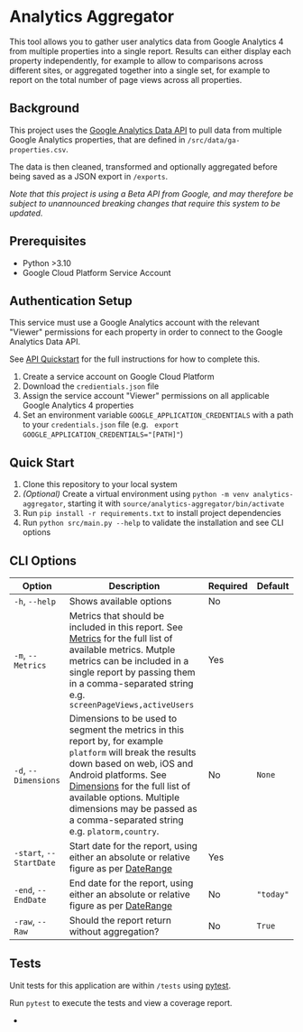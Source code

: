 # Analytics Aggregator

This tool allows you to gather user analytics data from Google Analytics 4 from multiple properties into a single report. Results can either display each property independently, for example to allow to comparisons across different sites, or aggregated together into a single set, for example to report on the total number of page views across all properties.

## Background

This project uses the [Google Analytics Data API](https://developers.google.com/analytics/devguides/reporting/data/v1) to pull data from multiple Google Analytics properties, that are defined in `/src/data/ga-properties.csv`.

The data is then cleaned, transformed and optionally aggregated before being saved as a JSON export in `/exports`.

_Note that this project is using a Beta API from Google, and may therefore be subject to unannounced breaking changes that require this system to be updated._

## Prerequisites 

- Python >3.10
- Google Cloud Platform Service Account

## Authentication Setup

This service must use a Google Analytics account with the relevant "Viewer" permissions for each property in order to connect to the Google Analytics Data API.

See [API Quickstart](https://developers.google.com/analytics/devguides/reporting/data/v1/quickstart-client-libraries) for the full instructions for how to complete this.

1. Create a service account on Google Cloud Platform
2. Download the `credientials.json` file
3. Assign the service account "Viewer" permissions on all applicable Google Analytics 4 properties
4. Set an environment variable `GOOGLE_APPLICATION_CREDENTIALS` with a path to your `credentials.json` file (e.g. ` export GOOGLE_APPLICATION_CREDENTIALS="[PATH]"`)

## Quick Start

1. Clone this repository to your local system
2. _(Optional)_ Create a virtual environment using `python -m venv analytics-aggregator`, starting it with `source/analytics-aggregator/bin/activate`
3. Run `pip install -r requirements.txt` to install project dependencies
4. Run `python src/main.py --help` to validate the installation and see CLI options

## CLI Options

| Option | Description | Required | Default |
| ---------------- | ---------------- | ---------------- | ---------------- |
| `-h`, `--help` | Shows available options | No | |
| `-m`, `--Metrics` | Metrics that should be included in this report. See [Metrics](https://developers.google.com/analytics/devguides/reporting/data/v1/api-schema#metrics) for the full list of available metrics. Mutple metrics can be included in a single report by passing them in a comma-separated string e.g. `screenPageViews,activeUsers` | Yes | |
| `-d`, `--Dimensions` | Dimensions to be used to segment the metrics in this report by, for example `platform` will break the results down based on web, iOS and Android platforms. See [Dimensions](https://developers.google.com/analytics/devguides/reporting/data/v1/api-schema#dimensions) for the full list of available options. Multiple dimensions may be passed as a comma-separated string e.g. `platorm,country`. | No | `None` |
| `-start`, `--StartDate` | Start date for the report, using either an absolute or relative figure as per [DateRange](https://developers.google.com/analytics/devguides/reporting/data/v1/rest/v1beta/DateRange)| Yes | |
| `-end`, `--EndDate` | End date for the report, using either an absolute or relative figure as per [DateRange](https://developers.google.com/analytics/devguides/reporting/data/v1/rest/v1beta/DateRange) | No | `"today"` |
| `-raw`, `--Raw` | Should the report return without aggregation? | No | `True` |


## Tests

Unit tests for this application are within `/tests` using [pytest](https://docs.pytest.org/en/stable/).

Run `pytest` to execute the tests and view a coverage report.

-